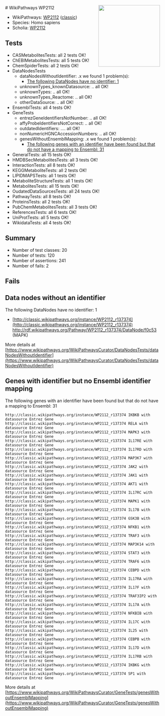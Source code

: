 <img style="float: right; width: 200px" src="https://upload.wikimedia.org/wikipedia/commons/thumb/8/83/Wplogo_with_text_500.png/640px-Wplogo_with_text_500.png" />
# WikiPathways WP2112

* WikiPathways: [WP2112](https://wikipathways.org/pathways/WP2112) ([classic](https://classic.wikipathways.org/instance/WP2112))
* Species: Homo sapiens
* Scholia: [WP2112](https://scholia.toolforge.org/wikipathways/WP2112)
## Tests
* CASMetabolitesTests: all 2 tests OK!
* ChEBIMetabolitesTests: all 5 tests OK!
* ChemSpiderTests: all 2 tests OK!
* DataNodesTests
    * dataNodesWithoutIdentifier: .x we found 1 problem(s):
        * [The following DataNodes have no identifier: 1](#d2d32fa0)
    * unknownTypes_knownDatasource: .. all OK!
    * unknownTypes: .. all OK!
    * unknownTypes_Reactome: .. all OK!
    * otherDataSource: .. all OK!
* EnsemblTests: all 4 tests OK!
* GeneTests
    * entrezGeneIdentifiersNotNumber: .. all OK!
    * affyProbeIdentifiersNotCorrect: .. all OK!
    * outdatedIdentifiers: .... all OK!
    * nonNumericHGNCAccessionNumbers: .. all OK!
    * genesWithoutEnsemblMapping: .x we found 1 problem(s):
        * [The following genes with an identifier have been found but that do not have a mapping to Ensembl: 31](#c4e5434c)
* GeneralTests: all 15 tests OK!
* HMDBSecMetabolitesTests: all 3 tests OK!
* InteractionTests: all 8 tests OK!
* KEGGMetaboliteTests: all 2 tests OK!
* LIPIDMAPSTests: all 1 tests OK!
* MetaboliteStructureTests: all 1 tests OK!
* MetabolitesTests: all 15 tests OK!
* OudatedDataSourcesTests: all 24 tests OK!
* PathwayTests: all 8 tests OK!
* ProteinsTests: all 2 tests OK!
* PubChemMetabolitesTests: all 3 tests OK!
* ReferencesTests: all 6 tests OK!
* UniProtTests: all 5 tests OK!
* WikidataTests: all 4 tests OK!


## Summary

* Number of test classes: 20
* Number of tests: 120
* Number of assertions: 241
* Number of fails: 2

## Fails

<a name="d2d32fa0" />

## Data nodes without an identifier

The following DataNodes have no identifier: 1

* [http://classic.wikipathways.org/instance/WP2112_r137374](http://classic.wikipathways.org/instance/WP2112_r137374) http://rdf.wikipathways.org/Pathway/WP2112_r137374/DataNode/f0c53 (MAPK)


More details at [https://www.wikipathways.org/WikiPathwaysCurator/DataNodesTests/dataNodesWithoutIdentifier](https://www.wikipathways.org/WikiPathwaysCurator/DataNodesTests/dataNodesWithoutIdentifier)

<a name="c4e5434c" />

## Genes with identifier but no Ensembl identifier mapping

The following genes with an identifier have been found but that do not have a mapping to Ensembl: 31
```
http://classic.wikipathways.org/instance/WP2112_r137374 IKBKB with datasource Entrez Gene
http://classic.wikipathways.org/instance/WP2112_r137374 RELA with datasource Entrez Gene
http://classic.wikipathways.org/instance/WP2112_r137374 MAPK3 with datasource Entrez Gene
http://classic.wikipathways.org/instance/WP2112_r137374 IL17RE with datasource Entrez Gene
http://classic.wikipathways.org/instance/WP2112_r137374 IL17RD with datasource Entrez Gene
http://classic.wikipathways.org/instance/WP2112_r137374 MAP3K7 with datasource Entrez Gene
http://classic.wikipathways.org/instance/WP2112_r137374 JAK2 with datasource Entrez Gene
http://classic.wikipathways.org/instance/WP2112_r137374 JAK1 with datasource Entrez Gene
http://classic.wikipathways.org/instance/WP2112_r137374 AKT1 with datasource Entrez Gene
http://classic.wikipathways.org/instance/WP2112_r137374 IL17RC with datasource Entrez Gene
http://classic.wikipathways.org/instance/WP2112_r137374 MAPK1 with datasource Entrez Gene
http://classic.wikipathways.org/instance/WP2112_r137374 IL17B with datasource Entrez Gene
http://classic.wikipathways.org/instance/WP2112_r137374 GSK3B with datasource Entrez Gene
http://classic.wikipathways.org/instance/WP2112_r137374 NFKB1 with datasource Entrez Gene
http://classic.wikipathways.org/instance/WP2112_r137374 TRAF3 with datasource Entrez Gene
http://classic.wikipathways.org/instance/WP2112_r137374 MAP3K14 with datasource Entrez Gene
http://classic.wikipathways.org/instance/WP2112_r137374 STAT3 with datasource Entrez Gene
http://classic.wikipathways.org/instance/WP2112_r137374 TRAF6 with datasource Entrez Gene
http://classic.wikipathways.org/instance/WP2112_r137374 CEBPD with datasource Entrez Gene
http://classic.wikipathways.org/instance/WP2112_r137374 IL17RA with datasource Entrez Gene
http://classic.wikipathways.org/instance/WP2112_r137374 IL17F with datasource Entrez Gene
http://classic.wikipathways.org/instance/WP2112_r137374 TRAF3IP2 with datasource Entrez Gene
http://classic.wikipathways.org/instance/WP2112_r137374 IL17A with datasource Entrez Gene
http://classic.wikipathways.org/instance/WP2112_r137374 NFKBIB with datasource Entrez Gene
http://classic.wikipathways.org/instance/WP2112_r137374 IL17C with datasource Entrez Gene
http://classic.wikipathways.org/instance/WP2112_r137374 IL25 with datasource Entrez Gene
http://classic.wikipathways.org/instance/WP2112_r137374 CEBPB with datasource Entrez Gene
http://classic.wikipathways.org/instance/WP2112_r137374 IL17D with datasource Entrez Gene
http://classic.wikipathways.org/instance/WP2112_r137374 IL17RB with datasource Entrez Gene
http://classic.wikipathways.org/instance/WP2112_r137374 IKBKG with datasource Entrez Gene
http://classic.wikipathways.org/instance/WP2112_r137374 SP1 with datasource Entrez Gene
```

More details at [https://www.wikipathways.org/WikiPathwaysCurator/GeneTests/genesWithoutEnsemblMapping](https://www.wikipathways.org/WikiPathwaysCurator/GeneTests/genesWithoutEnsemblMapping)

